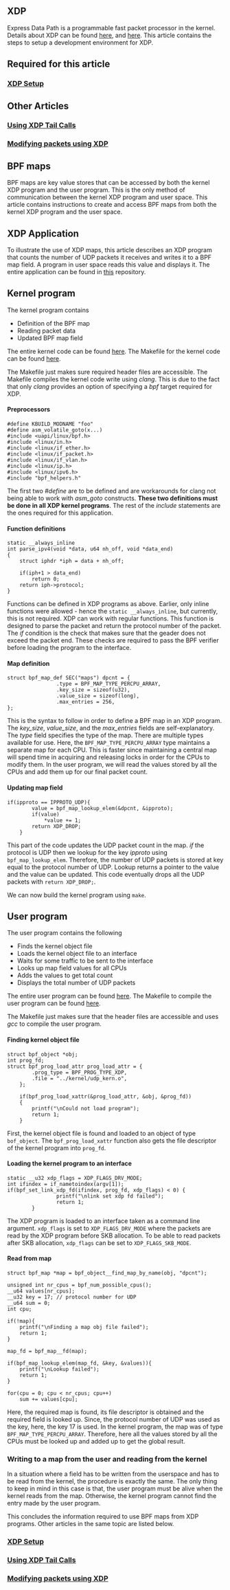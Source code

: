 ## XDP
Express Data Path is a programmable fast packet processor in the kernel. Details about XDP can be found [here](https://dl.acm.org/citation.cfm?id=3281443), and [here](https://developers.redhat.com/blog/2018/12/06/achieving-high-performance-low-latency-networking-with-xdp-part-1/). This article contains the steps to setup a development environment for XDP.

## Required for this article
### [XDP Setup](https://priyankaselvan.github.io/eXpress-Data-Path--Setup/)

## Other Articles
### [Using XDP Tail Calls]()
### [Modifying packets using XDP]()

## BPF maps
BPF maps are key value stores that can be accessed by both the kernel XDP program and the user program. This is the only method of communication between the kernel XDP program and user space. This article contains instructions to create and access BPF maps from both the kernel XDP program and the user space. 

## XDP Application
To illustrate the use of XDP maps, this article describes an XDP program that counts the number of UDP packets it receives and writes it to a BPF map field. A program in user space reads this value and displays it. The entire application can be found in [this](https://github.com/PriyankaSelvan/xdp-map-udp) repository.  

## Kernel program
The kernel program contains
- Definition of the BPF map
- Reading packet data
- Updated BPF map field

The entire kernel code can be found [here](https://github.com/PriyankaSelvan/xdp-map-udp/blob/master/kernel/udp_kern.c). 
The Makefile for the kernel code can be found [here](https://github.com/PriyankaSelvan/xdp-map-udp/blob/master/kernel/Makefile).

The Makefile just makes sure required header files are accessible. The Makefile compiles the kernel code write using _clang_. This is due to the fact that only _clang_ provides an option of specifying a _bpf_ target required for XDP. 

#### Preprocessors
```
#define KBUILD_MODNAME "foo"
#define asm_volatile_goto(x...)
#include <uapi/linux/bpf.h>
#include <linux/in.h>
#include <linux/if_ether.h>
#include <linux/if_packet.h>
#include <linux/if_vlan.h>
#include <linux/ip.h>
#include <linux/ipv6.h>
#include "bpf_helpers.h"
```
The first two _#define_ are to be defined and are workarounds for clang not being able to work with _asm_goto_ constructs. __These two definitions must be done in all XDP kernel programs__. The rest of the _include_ statements are the ones required for this application. 

#### Function definitions
```
static __always_inline
int parse_ipv4(void *data, u64 nh_off, void *data_end)
{
	struct iphdr *iph = data + nh_off;

	if(iph+1 > data_end)
		return 0;
	return iph->protocol;
}
```
Functions can be defined in XDP programs as above. Earlier, only inline functions were allowed - hence the `static __always_inline`, but currently, this is not required. XDP can work with regular functions. This function is designed to parse the packet and return the protocol number of the packet. The _if_ condition is the check that makes sure that the geader does not exceed the packet end. These checks are required to pass the BPF verifier before loading the program to the interface. 

#### Map definition
```
struct bpf_map_def SEC("maps") dpcnt = {
                .type = BPF_MAP_TYPE_PERCPU_ARRAY,
                .key_size = sizeof(u32),
                .value_size = sizeof(long),
                .max_entries = 256,
};
```
This is the syntax to follow in order to define a BPF map in an XDP program. The _key_size_, _value_size_, and the _max_entries_ fields are self-explanatory. The _type_ field specifies the type of the map. There are multiple types available for use. Here, the `BPF_MAP_TYPE_PERCPU_ARRAY` type maintains a separate map for each CPU. This is faster since maintaining a central map will spend time in acquiring and releasing locks in order for the CPUs to modify them. In the user program, we will read the values stored by all the CPUs and add them up for our final packet count. 

#### Updating map field
```
if(ipproto == IPPROTO_UDP){
		value = bpf_map_lookup_elem(&dpcnt, &ipproto);
		if(value)
			*value += 1;
		return XDP_DROP;
	}
```
This part of the code updates the UDP packet count in the map. _if_ the protocol is UDP then we lookup for the key _ipproto_ using `bpf_map_lookup_elem`. Therefore, the number of UDP packets is stored at key equal to the protocol number of UDP. Lookup returns a pointer to the value and the value can be updated. This code eventually drops all the UDP packets with `return XDP_DROP;`. 

We can now build the kernel program using `make`. 

## User program
The user program contains the following
- Finds the kernel object file
- Loads the kernel object file to an interface
- Waits for some traffic to be sent to the interface
- Looks up map field values for all CPUs
- Adds the values to get total count
- Displays the total number of UDP packets

The entire user program can be found [here](https://github.com/PriyankaSelvan/xdp-map-udp/blob/master/user/udp_usr.c).
The Makefile to compile the user program can be found [here](https://github.com/PriyankaSelvan/xdp-map-udp/blob/master/user/Makefile). 

The Makefile just makes sure that the header files are accessible and uses _gcc_ to compile the user program. 

#### Finding kernel object file
```
struct bpf_object *obj;
int prog_fd;
struct bpf_prog_load_attr prog_load_attr = {
		.prog_type = BPF_PROG_TYPE_XDP,
		.file = "../kernel/udp_kern.o",
	};

	if(bpf_prog_load_xattr(&prog_load_attr, &obj, &prog_fd))
	{
		printf("\nCould not load program");
		return 1;
	}
```
First, the kernel object file is found and loaded to an object of type `bof_object`. The `bpf_prog_load_xattr` function also gets the file descriptor of the kernel program into `prog_fd`. 

#### Loading the kernel program to an interface
```
static __u32 xdp_flags = XDP_FLAGS_DRV_MODE;
int ifindex = if_nametoindex(argv[1]);
if(bpf_set_link_xdp_fd(ifindex, prog_fd, xdp_flags) < 0) {
                printf("\nlink set xdp fd failed");
                return 1;
        }
```
The XDP program is loaded to an interface taken as a command line argument. `xdp_flags` is set to `XDP_FLAGS_DRV_MODE` where the packets are read by the XDP program before SKB allocation. To be able to read packets after SKB allocation, `xdp_flags` can be set to `XDP_FLAGS_SKB_MODE`. 

#### Read from map
```
struct bpf_map *map = bpf_object__find_map_by_name(obj, "dpcnt");
        
unsigned int nr_cpus = bpf_num_possible_cpus();
__u64 values[nr_cpus];
__u32 key = 17; // protocol number for UDP
__u64 sum = 0;
int cpu;

if(!map){
	printf("\nFinding a map obj file failed");
	return 1;
}

map_fd = bpf_map__fd(map);

if(bpf_map_lookup_elem(map_fd, &key, &values)){
	printf("\nLookup failed");
	return 1;
}
	
for(cpu = 0; cpu < nr_cpus; cpu++)
	sum += values[cpu];
```
Here, the required map is found, its file descriptor is obtained and the required field is looked up. Since, the protocol number of UDP was used as the key, here, the key 17 is used. In the kernel program, the map was of type `BPF_MAP_TYPE_PERCPU_ARRAY`. Therefore, here all the values stored by all the CPUs must be looked up and added up to get the global result. 

### Writing to a map from the user and reading from the kernel
In a situation where a field has to be written from the userspace and has to be read from the kernel, the procedure is exactly the same. The only thing to keep in mind in this case is that, the user program must be alive when the kernel reads from the map. Otherwise, the kernel program cannot find the entry made by the user program. 

This concludes the information required to use BPF maps from XDP programs. Other articles in the same topic are listed below. 


### [XDP Setup](https://priyankaselvan.github.io/eXpress-Data-Path--Setup/)
### [Using XDP Tail Calls]()
### [Modifying packets using XDP]()


